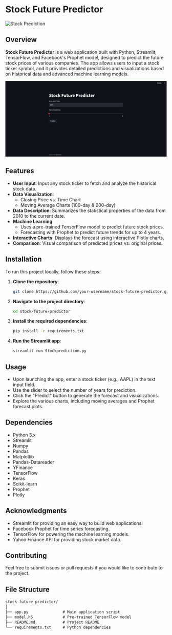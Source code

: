 # Stock Future Predictor

![Stock Prediction](https://img.shields.io/badge/Stock%20Prediction-Python%20%7C%20Streamlit%20%7C%20TensorFlow%20%7C%20Prophet-green)

## Overview

**Stock Future Predictor** is a web application built with Python, Streamlit, TensorFlow, and Facebook's Prophet model, designed to predict the future stock prices of various companies. The app allows users to input a stock ticker symbol, and it provides detailed predictions and visualizations based on historical data and advanced machine learning models.

![Stock Future Predicter](Dashboard.png)

## Features

- **User Input**: Input any stock ticker to fetch and analyze the historical stock data.
- **Data Visualization**: 
  - Closing Price vs. Time Chart
  - Moving Average Charts (100-day & 200-day)
- **Data Description**: Summarizes the statistical properties of the data from 2010 to the current date.
- **Machine Learning**:
  - Uses a pre-trained TensorFlow model to predict future stock prices.
  - Forecasting with Prophet to predict future trends for up to 4 years.
- **Interactive Charts**: Displays the forecast using interactive Plotly charts.
- **Comparison**: Visual comparison of predicted prices vs. original prices.

## Installation

To run this project locally, follow these steps:

1. **Clone the repository**:
   ```bash
   git clone https://github.com/your-username/stock-future-predictor.git

2. **Navigate to the project directory**:
   ```bash
   cd stock-future-predictor
   
3. **Install the required dependencies**:
   ```bash
   pip install -r requirements.txt
   
4. **Run the Streamlit app**:
   ```bash
   streamlit run Stockprediction.py

## Usage

- Upon launching the app, enter a stock ticker (e.g., AAPL) in the text input field.
- Use the slider to select the number of years for prediction.
- Click the "Predict" button to generate the forecast and visualizations.
- Explore the various charts, including moving averages and Prophet forecast plots.

## Dependencies

- Python 3.x
- Streamlit
- Numpy
- Pandas
- Matplotlib
- Pandas-Datareader
- YFinance
- TensorFlow
- Keras
- Scikit-learn
- Prophet
- Plotly

## Acknowledgments

- Streamlit for providing an easy way to build web applications.
- Facebook Prophet for time series forecasting.
- TensorFlow for powering the machine learning models.
- Yahoo Finance API for providing stock market data.

## Contributing

Feel free to submit issues or pull requests if you would like to contribute to the project.

## File Structure

```plaintext
stock-future-predictor/
│
├── app.py               # Main application script
├── model.h5             # Pre-trained TensorFlow model
├── README.md            # Project README
└── requirements.txt     # Python dependencies

